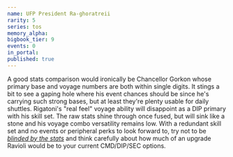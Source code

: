 ```yaml
---
name: UFP President Ra-ghoratreii
rarity: 5
series: tos
memory_alpha:
bigbook_tier: 9
events: 0
in_portal:
published: true
---
```


A good stats comparison would ironically be Chancellor Gorkon whose primary base and voyage numbers are both within single digits. It stings a bit to see a gaping hole where his event chances should be since he's carrying such strong bases, but at least they're plenty usable for daily shuttles. Rigatoni's "real feel" voyage ability will disappoint as a DIP primary with his skill set. The raw stats shine through once fused, but will sink like a stone and his voyage combo versatility remains low. With a redundant skill set and no events or peripheral perks to look forward to, try not to be [_blinded by the stats_](https://www.youtube.com/watch?v=lcWVL4B-4pI) and think carefully about how much of an upgrade Ravioli would be to your current CMD/DIP/SEC options.
